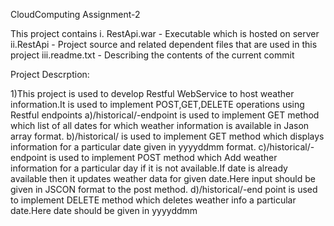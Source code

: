 CloudComputing Assignment-2

This project contains
	i. RestApi.war - Executable which is hosted on server
	ii.RestApi - Project source and related dependent files 
		                     that are used in this project
	iii.readme.txt  - Describing the contents of the current commit

Project Descrption:

1)This project is used to develop Restful WebService to host weather information.It is used to implement POST,GET,DELETE operations using Restful endpoints
a)/historical/-endpoint is used to implement GET method which list of all dates for which weather information is available in Jason array format.
b)/historical/<dateYYYYMMDD> is used to implement GET method which displays  information for a particular date given in yyyyddmm format.
c)/historical/-endpoint is used to implement POST method which Add weather information for a particular day if it is not available.If date is already available then it updates 
weather data for given date.Here input should be given in JSCON format to the post method.
d)/historical/<dateYYYYMMDD>-end point is used to implement DELETE method which deletes weather info a particular date.Here date should be given in yyyyddmm